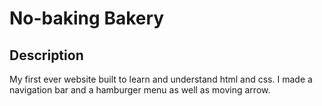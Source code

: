 # No-baking Bakery

## Description

My first ever website built to learn and understand html and css. I made a navigation bar and a hamburger menu as well as moving arrow.